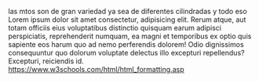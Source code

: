 las mtos son de gran variedad ya sea de diferentes cilindradas y todo eso 
Lorem ipsum dolor sit amet consectetur, adipisicing elit. Rerum atque, aut totam officiis eius voluptatibus distinctio quisquam earum adipisci perspiciatis, reprehenderit numquam, ea magni et temporibus ex optio quis sapiente eos harum quo ad nemo perferendis dolorem! Odio dignissimos consequuntur quo dolorum voluptate delectus illo excepturi repellendus? Excepturi, reiciendis id.
https://www.w3schools.com/html/html_formatting.asp
